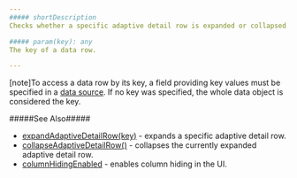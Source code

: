 ```yaml
---
##### shortDescription
Checks whether a specific adaptive detail row is expanded or collapsed.

##### param(key): any
The key of a data row.

---
```

[note]To access a data row by its key, a field providing key values must be specified in a [data source](/api-reference/10%20UI%20Widgets/dxDataGrid/1%20Configuration/dataSource.md '/Documentation/ApiReference/UI_Widgets/dxDataGrid/Configuration/#dataSource'). If no key was specified, the whole data object is considered the key.

#####See Also#####
- [expandAdaptiveDetailRow(key)](/api-reference/10%20UI%20Widgets/dxDataGrid/3%20Methods/expandAdaptiveDetailRow(key).md '/Documentation/ApiReference/UI_Widgets/dxDataGrid/Methods/#expandAdaptiveDetailRowkey') - expands a specific adaptive detail row.
- [collapseAdaptiveDetailRow()](/api-reference/10%20UI%20Widgets/dxDataGrid/3%20Methods/collapseAdaptiveDetailRow().md '/Documentation/ApiReference/UI_Widgets/dxDataGrid/Methods/#collapseAdaptiveDetailRow') - collapses the currently expanded adaptive detail row.
- [columnHidingEnabled](/api-reference/10%20UI%20Widgets/dxDataGrid/1%20Configuration/columnHidingEnabled.md '/Documentation/ApiReference/UI_Widgets/dxDataGrid/Configuration/#columnHidingEnabled') - enables column hiding in the UI.